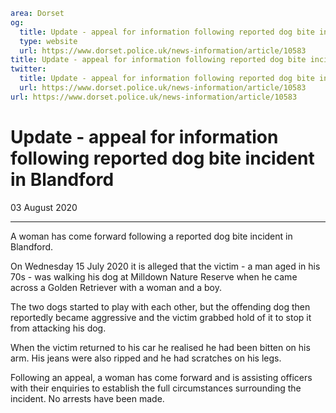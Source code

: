 ```yaml
area: Dorset
og:
  title: Update - appeal for information following reported dog bite incident in Blandford
  type: website
  url: https://www.dorset.police.uk/news-information/article/10583
title: Update - appeal for information following reported dog bite incident in Blandford |
twitter:
  title: Update - appeal for information following reported dog bite incident in Blandford
  url: https://www.dorset.police.uk/news-information/article/10583
url: https://www.dorset.police.uk/news-information/article/10583
```

# Update - appeal for information following reported dog bite incident in Blandford

03 August 2020

* * *

A woman has come forward following a reported dog bite incident in Blandford.

On Wednesday 15 July 2020 it is alleged that the victim - a man aged in his 70s - was walking his dog at Milldown Nature Reserve when he came across a Golden Retriever with a woman and a boy.

The two dogs started to play with each other, but the offending dog then reportedly became aggressive and the victim grabbed hold of it to stop it from attacking his dog.

When the victim returned to his car he realised he had been bitten on his arm. His jeans were also ripped and he had scratches on his legs.

Following an appeal, a woman has come forward and is assisting officers with their enquiries to establish the full circumstances surrounding the incident. No arrests have been made.
